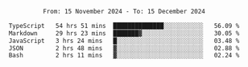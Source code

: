 <div align="center">
<p style="text-align: center;">
<!--START_SECTION:waka-->

```txt
From: 15 November 2024 - To: 15 December 2024

TypeScript   54 hrs 51 mins  ██████████████░░░░░░░░░░░   56.09 %
Markdown     29 hrs 23 mins  ███████▓░░░░░░░░░░░░░░░░░   30.05 %
JavaScript   3 hrs 24 mins   █░░░░░░░░░░░░░░░░░░░░░░░░   03.48 %
JSON         2 hrs 48 mins   ▓░░░░░░░░░░░░░░░░░░░░░░░░   02.88 %
Bash         2 hrs 11 mins   ▓░░░░░░░░░░░░░░░░░░░░░░░░   02.24 %
```

<!--END_SECTION:waka-->
</p>
</div>
